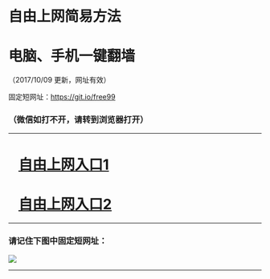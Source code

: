 ﻿# 自由上网简易方法

# 电脑、手机一键翻墙

（2017/10/09 更新，网址有效）

固定短网址：https://git.io/free99

### （微信如打不开，请转到浏览器打开）


***





# &nbsp;&nbsp; <a href="http://ft584914300.fwq-tz-1001.info/fwqtz01.html?t=100900129918 " target="_blank">自由上网入口1</a>
# &nbsp;&nbsp; <a href="http://ft2144123037.fwq-tz-1002.info/fwqtz02.html?t=100900131368 " target="_blank">自由上网入口2</a>
***

### 请记住下图中固定短网址：

<img src="https://s3-us-west-2.amazonaws.com/fwq-1001/yjfq-20170905okok.png" /> 


***

